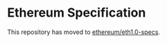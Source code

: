 # Ethereum Specification

This repository has moved to [ethereum/eth1.0-specs](https://github.com/ethereum/eth1.0-specs).
